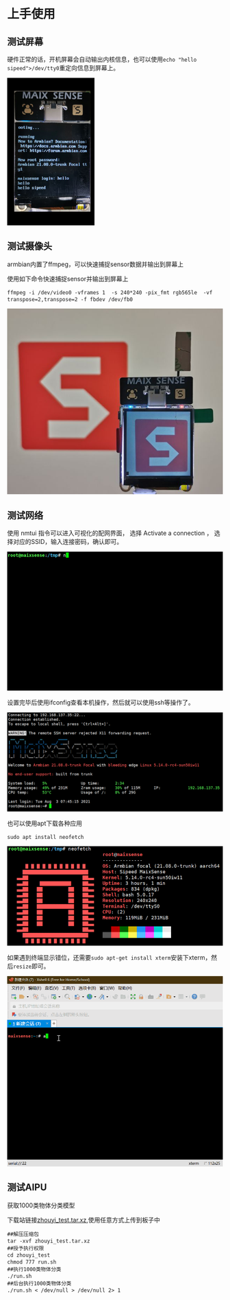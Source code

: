 # 上手使用

## 测试屏幕

硬件正常的话，开机屏幕会自动输出内核信息，也可以使用`echo "hello sipeed">/dev/tty0`重定向信息到屏幕上。

<img src="https://raw.githubusercontent.com/USTHzhanglu/picture/main/img/image-20210805150728052.png" alt="image-20210805150728052" style="zoom:50%;" />

## 测试摄像头

armbian内置了ffmpeg，可以快速捕捉sensor数据并输出到屏幕上

使用如下命令快速捕捉sensor并输出到屏幕上

    ffmpeg -i /dev/video0 -vframes 1  -s 240*240 -pix_fmt rgb565le  -vf transpose=2,transpose=2 -f fbdev /dev/fb0


![image-20210805165654537](https://raw.githubusercontent.com/USTHzhanglu/picture/main/img/image-20210805165654537.png)

## 测试网络

使用 nmtui 指令可以进入可视化的配网界面，
选择 Activate a connection ， 选择对应的SSID，输入连接密码，确认即可。

![202108051626](https://raw.githubusercontent.com/USTHzhanglu/picture/main/img/202108051626.gif)



设置完毕后使用ifconfig查看本机操作，然后就可以使用ssh等操作了。

![image-20210805162936212](https://raw.githubusercontent.com/USTHzhanglu/picture/main/img/image-20210805162936212.png)

也可以使用apt下载各种应用

```
sudo apt install neofetch
```

![image-20210805165620823](https://raw.githubusercontent.com/USTHzhanglu/picture/main/img/image-20210805165620823.png)

如果遇到终端显示错位，还需要`sudo apt-get install xterm`安装下xterm，然后`resize`即可。

![202108061015](https://raw.githubusercontent.com/USTHzhanglu/picture/main/img/202108061015.gif)

## 测试AIPU

获取1000类物体分类模型

下载站链接[zhouyi_test.tar.xz](https://dl.sipeed.com/shareURL/MaixII-A/example),使用任意方式上传到板子中

```
##解压压缩包
tar -xvf zhouyi_test.tar.xz
##授予执行权限
cd zhouyi_test
chmod 777 run.sh
##执行1000类物体分类
./run.sh
##后台执行1000类物体分类
./run.sh < /dev/null > /dev/null 2> 1 
```
